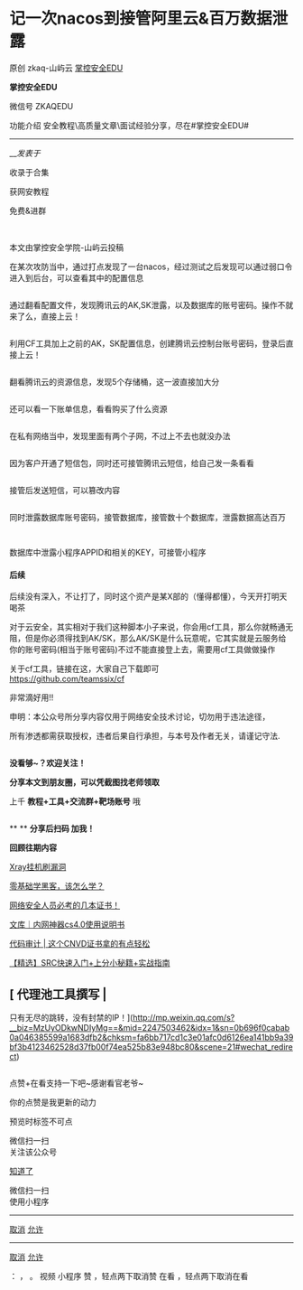 #  记一次nacos到接管阿里云&百万数据泄露

原创 zkaq-山屿云  [ 掌控安全EDU ](javascript:void\(0\);)

**掌控安全EDU** ![]()

微信号 ZKAQEDU

功能介绍 安全教程\高质量文章\面试经验分享，尽在#掌控安全EDU#

____

___发表于_

收录于合集

获网安教程

免费&进群

![]()  ![]()  

本文由掌控安全学院-山屿云投稿

在某次攻防当中，通过打点发现了一台nacos，经过测试之后发现可以通过弱口令进入到后台，可以查看其中的配置信息

![]()

通过翻看配置文件，发现腾讯云的AK,SK泄露，以及数据库的账号密码。操作不就来了么，直接上云！

![]()

利用CF工具加上之前的AK，SK配置信息，创建腾讯云控制台账号密码，登录后直接上云！

![]()

翻看腾讯云的资源信息，发现5个存储桶，这一波直接加大分

![]()

还可以看一下账单信息，看看购买了什么资源

![]()

在私有网络当中，发现里面有两个子网，不过上不去也就没办法

![]()

因为客户开通了短信包，同时还可接管腾讯云短信，给自己发一条看看

![]()

接管后发送短信，可以篡改内容

![]()

同时泄露数据库账号密码，接管数据库，接管数十个数据库，泄露数据高达百万

![]()

![]()

数据库中泄露小程序APPID和相关的KEY，可接管小程序

#### 后续

后续没有深入，不让打了，同时这个资产是某X部的（懂得都懂），今天开打明天喝茶

对于云安全，其实相对于我们这种脚本小子来说，你会用cf工具，那么你就畅通无阻，但是你必须得找到AK/SK，那么AK/SK是什么玩意呢，它其实就是云服务给你的账号密码(相当于账号密码)不过不能直接登上去，需要用cf工具做做操作

关于cf工具，链接在这，大家自己下载即可  
https://github.com/teamssix/cf

非常滴好用!!

  

申明：本公众号所分享内容仅用于网络安全技术讨论，切勿用于违法途径，

所有渗透都需获取授权，违者后果自行承担，与本号及作者无关，请谨记守法.

![]()  

 **没看够~？欢迎关注！**

  

  

 **分享本文到朋友圈，可以凭截图找老师领取**

上千 **教程+工具+交流群+靶场账号** 哦



![]()

 ** ** **分享后扫码 加我！**

  

 **回顾往期内容**

[Xray挂机刷漏洞](http://mp.weixin.qq.com/s?__biz=MzUyODkwNDIyMg==&mid=2247504665&idx=1&sn=eb88ca9711e95ee8851eb47959ff8a61&chksm=fa6baa68cd1c237e755037f35c6f74b3c09c92fd2373d9c07f98697ea723797b73009e872014&scene=21#wechat_redirect)  

[零基础学黑客，该怎么学？](http://mp.weixin.qq.com/s?__biz=MzUyODkwNDIyMg==&mid=2247487576&idx=1&sn=3852f2221f6d1a492b94939f5f398034&chksm=fa686929cd1fe03fcb6d14a5a9d86c2ed750b3617bd55ad73134bd6d1397cc3ccf4a1b822bd4&scene=21#wechat_redirect)

[网络安全人员必考的几本证书！](http://mp.weixin.qq.com/s?__biz=MzUyODkwNDIyMg==&mid=2247520349&idx=1&sn=41b1bcd357e4178ba478e164ae531626&chksm=fa6be92ccd1c603af2d9100348600db5ed5a2284e82fd2b370e00b1138731b3cac5f83a3a542&scene=21#wechat_redirect)  

[文库｜内网神器cs4.0使用说明书](http://mp.weixin.qq.com/s?__biz=MzUyODkwNDIyMg==&mid=2247519540&idx=1&sn=e8246a12895a32b4fc2909a0874faac2&chksm=fa6bf445cd1c7d53a207200289fe15a8518cd1eb0cc18535222ea01ac51c3e22706f63f20251&scene=21#wechat_redirect)  

[代码审计 |
这个CNVD证书拿的有点轻松](http://mp.weixin.qq.com/s?__biz=MzUyODkwNDIyMg==&mid=2247503150&idx=1&sn=189d061e1f7c14812e491b6b7c49b202&chksm=fa6bb45fcd1c3d490cdfa59326801ecb383b1bf9586f51305ad5add9dec163e78af58a9874d2&scene=21#wechat_redirect)

[【精选】SRC快速入门+上分小秘籍+实战指南](http://mp.weixin.qq.com/s?__biz=MzUyODkwNDIyMg==&mid=2247512593&idx=1&sn=24c8e51745added4f81aa1e337fc8a1a&chksm=fa6bcb60cd1c4276d9d21ebaa7cb4c0c8c562e54fe8742c87e62343c00a1283c9eb3ea1c67dc&scene=21#wechat_redirect)

## [    代理池工具撰写 |
只有无尽的跳转，没有封禁的IP！](http://mp.weixin.qq.com/s?__biz=MzUyODkwNDIyMg==&mid=2247503462&idx=1&sn=0b696f0cabab0a046385599a1683dfb2&chksm=fa6bb717cd1c3e01afc0d6126ea141bb9a39bf3b4123462528d37fb00f74ea525b83e948bc80&scene=21#wechat_redirect)

![]()

点赞+在看支持一下吧~感谢看官老爷~

你的点赞是我更新的动力

预览时标签不可点

微信扫一扫  
关注该公众号

[知道了](javascript:;)

微信扫一扫  
使用小程序

****

[取消](javascript:void\(0\);) [允许](javascript:void\(0\);)

****

[取消](javascript:void\(0\);) [允许](javascript:void\(0\);)

： ， 。   视频 小程序 赞 ，轻点两下取消赞 在看 ，轻点两下取消在看

